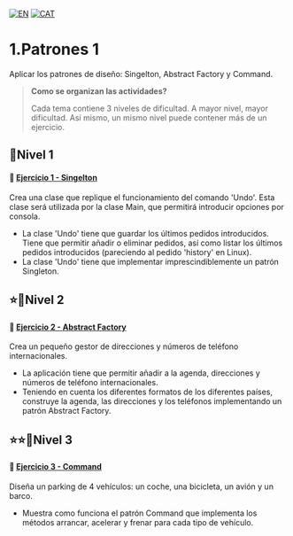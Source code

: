 [![EN](https://img.shields.io/badge/EN-blue.svg?logo=googletranslate&logoColor=white)](https://github.com/ariamdev/IT-ACADEMY-SPRINT-3/blob/master/src/main/java/SPRINT%203/Tasca%20S3%2001%20Patterns%201/README.md)
[![CAT](https://img.shields.io/badge/CAT-yellow.svg?logo=googletranslate&logoColor=white)]()

1.Patrones 1
=

Aplicar los patrones de diseño: Singelton, Abstract Factory y Command.

>**Como se organizan las actividades?**
>
>Cada tema contiene 3 niveles de dificultad. A mayor nivel, mayor dificultad. Así mismo, un mismo nivel puede contener más de un ejercicio.
>

🌟Nivel 1
-

#### 📍 [Ejercicio 1 - Singelton](https://github.com/ariamdev/IT-ACADEMY-SPRINT-3/tree/master/src/main/java/SPRINT%203/Tasca%20S3%2001%20Patterns%201/n1ex1/Singleton)

Crea una clase que replique el funcionamiento del comando 'Undo'. Esta clase será utilizada por la clase Main, que permitirá introducir opciones por consola.

- La clase 'Undo' tiene que guardar los últimos pedidos introducidos. Tiene que permitir añadir o eliminar pedidos, así como listar los últimos pedidos introducidos (pareciendo al pedido 'history' en Linux).
- La clase 'Undo' tiene que implementar imprescindiblemente un patrón Singleton.


⭐🌟Nivel 2
-

#### 📍 [Ejercicio 2 - Abstract Factory](https://github.com/ariamdev/IT-ACADEMY-SPRINT-3/tree/master/src/main/java/SPRINT%203/Tasca%20S3%2001%20Patterns%201/n2ex1/AbstractFactory)


Crea un pequeño gestor de direcciones y números de teléfono internacionales.

- La aplicación tiene que permitir añadir a la agenda, direcciones y números de teléfono internacionales. 
- Teniendo en cuenta los diferentes formatos de los diferentes países, construye la agenda, las direcciones y los teléfonos implementando un patrón Abstract Factory.

⭐⭐🌟Nivel 3
-

#### 📍 [Ejercicio 3 - Command](https://github.com/ariamdev/IT-ACADEMY-SPRINT-3/tree/master/src/main/java/SPRINT%203/Tasca%20S3%2001%20Patterns%201/n3ex1/Command)

Diseña un parking de 4 vehículos: un coche, una bicicleta, un avión y un barco.

- Muestra como funciona el patrón Command que implementa los métodos arrancar, acelerar y frenar para cada tipo de vehículo.


